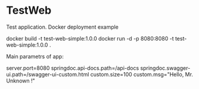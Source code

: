 # TestWeb


Test application.
Docker deployment example



docker build -t test-web-simple:1.0.0
docker run -d -p 8080:8080 -t  test-web-simple:1.0.0 .

Main parametrs of app:

server.port=8080
springdoc.api-docs.path=/api-docs
springdoc.swagger-ui.path=/swagger-ui-custom.html
custom.size=100
custom.msg="Hello, Mr. Unknown !"
